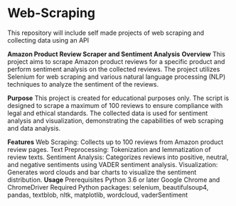 # Web-Scraping
This repository will include self made projects of web scraping and collecting data using an API 

**Amazon Product Review Scraper and Sentiment Analysis**
**Overview**
This project aims to scrape Amazon product reviews for a specific product and perform sentiment analysis on the collected reviews. The project utilizes Selenium for web scraping and various natural language processing (NLP) techniques to analyze the sentiment of the reviews.

**Purpose**
This project is created for educational purposes only. The script is designed to scrape a maximum of 100 reviews to ensure compliance with legal and ethical standards. The collected data is used for sentiment analysis and visualization, demonstrating the capabilities of web scraping and data analysis.

**Features**
Web Scraping: Collects up to 100 reviews from Amazon product review pages.
Text Preprocessing: Tokenization and lemmatization of review texts.
Sentiment Analysis: Categorizes reviews into positive, neutral, and negative sentiments using VADER sentiment analysis.
Visualization: Generates word clouds and bar charts to visualize the sentiment distribution.
**Usage**
Prerequisites
Python 3.6 or later
Google Chrome and ChromeDriver
Required Python packages: selenium, beautifulsoup4, pandas, textblob, nltk, matplotlib, wordcloud, vaderSentiment
